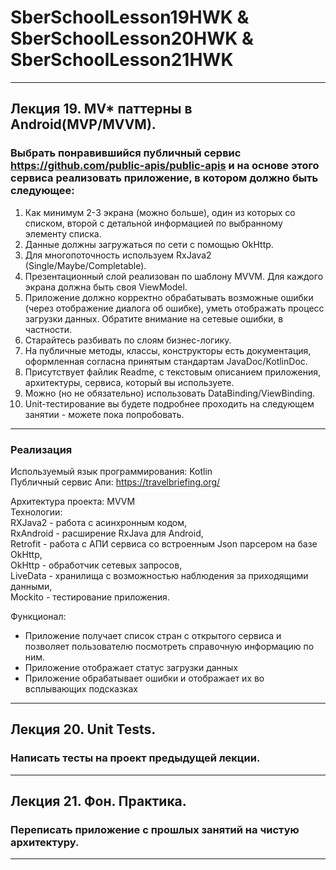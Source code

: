 # SberSchoolLesson19HWK & SberSchoolLesson20HWK & SberSchoolLesson21HWK
-----------------------------------------------------------------------------------------------------------------------------------------------------
## Лекция 19. MV* паттерны в Android(MVP/MVVM).

### Выбрать понравившийся публичный сервис https://github.com/public-apis/public-apis и на основе этого сервиса реализовать приложение, в котором должно быть следующее:
1. Как минимум 2-3 экрана (можно больше), один из которых со списком, второй с детальной информацией по выбранному элементу списка.
2. Данные должны загружаться по сети с помощью OkHttp.
3. Для многопоточность используем RxJava2 (Single/Maybe/Completable).
4. Презентационный слой реализован по шаблону MVVM. Для каждого экрана должна быть своя ViewModel.
5. Приложение должно корректно обрабатывать возможные ошибки (через отображение диалога об ошибке), уметь отображать процесс загрузки данных. Обратите внимание на сетевые ошибки, в частности.
6. Старайтесь разбивать по слоям бизнес-логику.
7. На публичные методы, классы, конструкторы есть документация, оформленная согласна принятым стандартам JavaDoc/KotlinDoc.
8. Присутствует файлик Readme, с текстовым описанием приложения, архитектуры, сервиса, который вы используете.
9. Можно (но не обязательно) использовать DataBinding/ViewBinding.
10. Unit-тестирование вы будете подробнее проходить на следующем занятии - можете пока попробовать.
----------------------------------------------------------------------------------------------------------------------------------------------------- 
### Реализация

Используемый язык программирования: Kotlin  
Публичный сервис Апи: https://travelbriefing.org/

Архитектура проекта: MVVM  
Технологии:  
    RXJava2 - работа с асинхронным кодом,  
    RxAndroid - расширение RxJava для Android,  
    Retrofit - работа с АПИ сервиса со встроенным Json парсером на базе OkHttp,  
    OkHttp - обработчик сетевых запросов,  
    LiveData - хранилища с возможностью наблюдения за приходящими данными,  
    Mockito - тестирование приложения.  
   
Функционал: 
- Приложение получает список стран с открытого сервиса и позволяет пользователю посмотреть справочную информацию по ним. 
- Приложение отображает статус загрузки данных
- Приложение обрабатывает ошибки и отображает их во всплывающих подсказках
-----------------------------------------------------------------------------------------------------------------------------------------------------
## Лекция 20. Unit Tests.

### Написать тесты на проект предыдущей лекции. 
-----------------------------------------------------------------------------------------------------------------------------------------------------
## Лекция 21. Фон. Практика.

### Переписать приложение с прошлых занятий на чистую архитектуру. 
-----------------------------------------------------------------------------------------------------------------------------------------------------